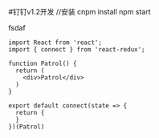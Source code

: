 #钉钉v1.2开发
	//安装
	cnpm install
	npm start

fsdaf 

	import React from 'react';
	import { connect } from 'react-redux';
	
	function Patrol() {
	  return (
	    <div>Patrol</div>
	  )
	}
	
	export default connect(state => {
	  return {
	  }
	})(Patrol)

